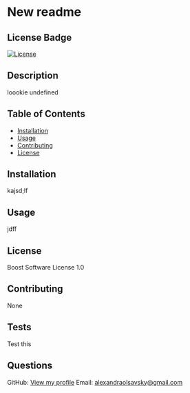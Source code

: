 # New readme

  ## License Badge
  [![License](https://img.shields.io/badge/License-Boost%201.0-lightblue.svg)](https://www.boost.org/LICENSE_1_0.txt)

  ## Description
  loookie
  undefined
  
  ## Table of Contents
  - [Installation](#installation)
  - [Usage](#usage)
  - [Contributing](#contributing)
  - [License](#license)
  
  ## Installation
  kajsd;lf
  
  ## Usage
  jdff
  
  ## License
  Boost Software License 1.0
  
  ## Contributing
  None
  
  ## Tests
  Test this
  
  ## Questions
  GitHub: [View my profile](https://github.com/ajolsavsky)
  Email: alexandraolsavsky@gmail.com
  